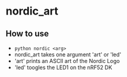 # nordic_art

## How to use
- `python nordic <arg>`
- nordic_art takes one argument 'art' or 'led'
- 'art' prints an ASCII art of the Nordic Logo
- 'led' toogles the LED1 on the nRF52 DK
